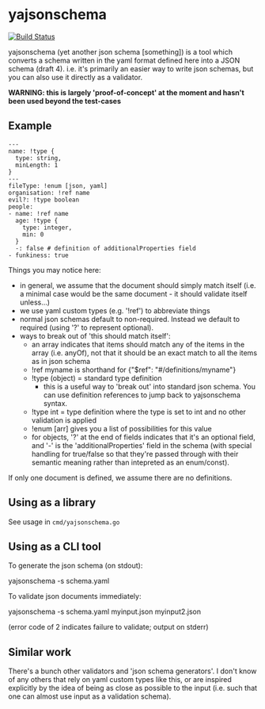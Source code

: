# yajsonschema

[![Build Status](https://travis-ci.org/wryun/yajsonschema.svg?branch=master)](https://travis-ci.org/wryun/yajsonschema)

yajsonschema (yet another json schema [something]) is a tool which converts
a schema written in the yaml format defined here into a JSON schema (draft 4).
i.e. it's primarily an easier way to write json schemas, but you can also use
it directly as a validator.

**WARNING: this is largely 'proof-of-concept' at the moment and hasn't been
used beyond the test-cases**

## Example

    ---
    name: !type {
      type: string,
      minLength: 1
    }
    ---
    fileType: !enum [json, yaml]
    organisation: !ref name
    evil?: !type boolean
    people:
    - name: !ref name
      age: !type {
        type: integer,
        min: 0
      }
      -: false # definition of additionalProperties field
    - funkiness: true

Things you may notice here:

 - in general, we assume that the document should simply match itself
   (i.e. a minimal case would be the same document - it should
   validate itself unless...)
 - we use yaml custom types (e.g. '!ref') to abbreviate things
 - normal json schemas default to non-required. Instead we default to
   required (using '?' to represent optional).
 - ways to break out of 'this should match itself':
   - an array indicates that items should match any of the items
     in the array (i.e. anyOf), not that it should be an exact match
     to all the items as in json schema
   - !ref myname is shorthand for {"$ref": "#/definitions/myname"}
   - !type (object) = standard type definition
     - this is a useful way to 'break out' into standard json schema.
       You can use definition references to jump back to yajsonschema
       syntax.
   - !type int = type definition where the type is set to int
     and no other validation is applied
   - !enum [arr] gives you a list of possibilities for this value
   - for objects, '?' at the end of fields indicates that it's an optional
     field, and '-' is the 'additionalProperties' field in the schema
     (with special handling for true/false so that they're passed through
     with their semantic meaning rather than intepreted as an enum/const).

If only one document is defined, we assume there are no definitions.

## Using as a library

See usage in `cmd/yajsonschema.go`

## Using as a CLI tool

To generate the json schema (on stdout):

  yajsonschema -s schema.yaml

To validate json documents immediately:

  yajsonschema -s schema.yaml myinput.json myinput2.json

(error code of 2 indicates failure to validate; output on stderr)

## Similar work

There's a bunch other validators and 'json schema generators'.
I don't know of any others that rely on yaml custom types like this,
or are inspired explicitly by the idea of being as close as possible
to the input (i.e. such that one can almost use input as a
validation schema).

